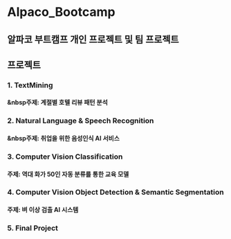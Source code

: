# Alpaco_Bootcamp

## 알파코 부트캠프 개인 프로젝트 및 팀 프로젝트

## 프로젝트
### 1. TextMining
   #### &nbsp주제: 계절별 호텔 리뷰 패턴 분석
### 2. Natural Language & Speech Recognition
   #### &nbsp주제: 취업을 위한 음성인식 AI 서비스
### 3. Computer Vision Classification
   #### 주제: 역대 화가 50인 자동 분류를 통한 교육 모델
### 4. Computer Vision Object Detection & Semantic Segmentation
   #### 주제: 벼 이상 검출 AI 시스템
   
### 5. Final Project
